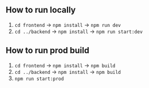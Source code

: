 ## How to run locally

1. `cd frontend` -> `npm install` -> `npm run dev`
2. `cd ../backend` -> `npm install` -> `npm run start:dev`


## How to run prod build

1. `cd frontend` -> `npm install` -> `npm build`
2. `cd ../backend` -> `npm install` -> `npm build`
3. `npm run start:prod`